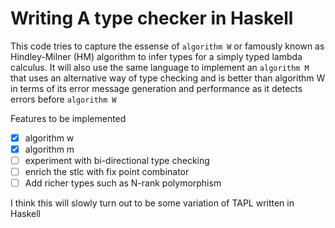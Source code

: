 Writing A type checker in Haskell
====

This code tries to capture the essense of `algorithm W` or famously known
as Hindley-Milner (HM) algorithm to infer types for a 
simply typed lambda calculus. It will also use the
same language to implement an `algorithm M` that uses an alternative
way of type checking and is better than algorithm W in terms of its
error message generation and performance as it detects errors before
`algorithm W`

Features to be implemented
- [x] algorithm w
- [x] algorithm m
- [ ] experiment with bi-directional type checking
- [ ] enrich the stlc with fix point combinator
- [ ] Add richer types such as N-rank polymorphism

I think this will slowly turn out to be some variation of
TAPL written in Haskell
